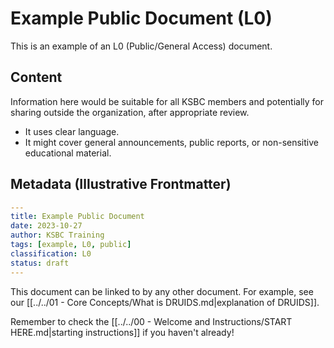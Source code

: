 # Example Public Document (L0)

This is an example of an L0 (Public/General Access) document.

## Content
Information here would be suitable for all KSBC members and potentially for sharing outside the organization, after appropriate review.

*   It uses clear language.
*   It might cover general announcements, public reports, or non-sensitive educational material.

## Metadata (Illustrative Frontmatter)
```yaml
---
title: Example Public Document
date: 2023-10-27
author: KSBC Training
tags: [example, L0, public]
classification: L0
status: draft
---
```

This document can be linked to by any other document. For example, see our [[../../01 - Core Concepts/What is DRUIDS.md|explanation of DRUIDS]].

Remember to check the [[../../00 - Welcome and Instructions/START HERE.md|starting instructions]] if you haven't already!
